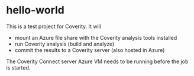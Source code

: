 # hello-world
This is a test project for Coverity. It will
- mount an Azure file share with the Coverity analysis tools installed
- run Coverity analysis (build and analyze)
- commit the results to a Coverity server (also hosted in Azure)

The Coverity Connect server Azure VM needs to be running before the job is started.
